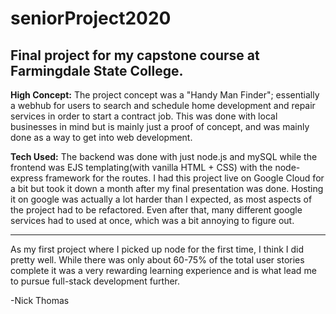 # seniorProject2020
Final project for my capstone course at Farmingdale State College.
---
**High Concept:**
The project concept was a "Handy Man Finder"; essentially a webhub for users to search and schedule home development and repair services in order to start a contract job. 
This was done with local businesses in mind but is mainly just a proof of concept, and was mainly done as a way to get into web development. 

**Tech Used:**
The backend was done with just node.js and mySQL while the frontend was EJS templating(with vanilla HTML + CSS) with the node-express framework for the routes. 
I had this project live on Google Cloud for a bit but took it down a month after my final presentation was done. Hosting it on google was actually a lot harder than I expected, as most aspects of the project had to be refactored. Even after that, many different google services had to used at once, which was a bit annoying to figure out. 

____

As my first project where I picked up node for the first time, I think I did pretty well. While there was only about 60-75% of the total user stories complete it was a very rewarding learning experience and is what lead me to pursue full-stack development further. 
 
 -Nick Thomas
